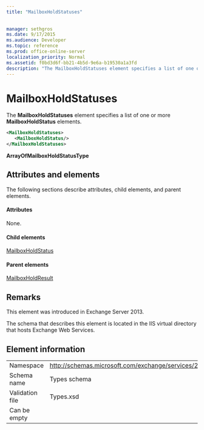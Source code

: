 ```yaml
---
title: "MailboxHoldStatuses"
 
 
manager: sethgros
ms.date: 9/17/2015
ms.audience: Developer
ms.topic: reference
ms.prod: office-online-server
localization_priority: Normal
ms.assetid: f0bd3d6f-bb21-4b5d-9e6a-b19530a1a3fd
description: "The MailboxHoldStatuses element specifies a list of one or more MailboxHoldStatus elements."
---
```


# MailboxHoldStatuses

The **MailboxHoldStatuses** element specifies a list of one or more **MailboxHoldStatus** elements. 
  
```XML
<MailboxHoldStatuses>
   <MailboxHoldStatus/>
</MailboxHoldStatuses>
```

 **ArrayOfMailboxHoldStatusType**
## Attributes and elements

The following sections describe attributes, child elements, and parent elements.
  
#### Attributes

None.
  
#### Child elements

[MailboxHoldStatus](mailboxholdstatus.md)
  
#### Parent elements

[MailboxHoldResult](mailboxholdresult.md)
  
## Remarks

This element was introduced in Exchange Server 2013.
  
The schema that describes this element is located in the IIS virtual directory that hosts Exchange Web Services.
  
## Element information

|||
|:-----|:-----|
|Namespace  <br/> |http://schemas.microsoft.com/exchange/services/2006/types  <br/> |
|Schema name  <br/> |Types schema  <br/> |
|Validation file  <br/> |Types.xsd  <br/> |
|Can be empty  <br/> ||
   

